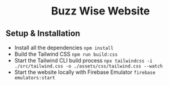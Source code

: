 <h1 align="center">Buzz Wise Website</h1>

<h2>Setup & Installation</h2>

- Install all the dependencies `npm install`
- Build the Tailwind CSS `npm run build:css`
- Start the Tailwind CLI build process `npx tailwindcss -i ./src/tailwind.css -o ./assets/css/tailwind.css --watch`
- Start the website locally with Firebase Emulator `firebase emulators:start`
